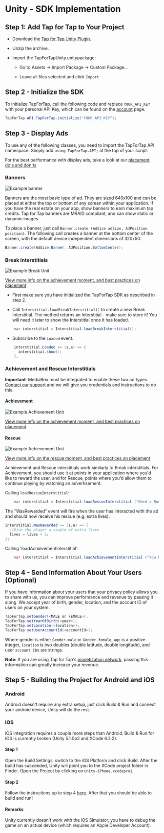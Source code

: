 # Unity - SDK Implementation #

##  Step 1: Add Tap for Tap to Your Project

- Download the [Tap for Tap Unity Plugin](https://github.com/tapfortap/Unity/archive/master.zip).

- Unzip the archive.

- Import the TapForTapUnity.unitypackage:
    - Go to Assets -> Import Package -> Custom Package...

    - Leave all files selected and click `Import`


## Step 2 - Initialize the SDK

To initialize TapForTap, call the following code and replace `YOUR_API_KEY` with your personal API Key, which can be found on the [account](https://tapfortap.com/manage/account) page.

```c#
TapForTap.API.TapForTap.initialize("YOUR_API_KEY");
```

## Step 3 - Display Ads

To use any of the following classes, you need to import the TapForTap API namespace.
Simply add ```using TapForTap.API;``` at the top of your script.

For the best performance with display ads, take a look at our [placement do's and don'ts](/doc/make-money/dos-donts)

### Banners

![Example banner](/images/doc/banner.png)

Banners are the most basic type of ad. They are sized 640x100 and can be placed at either the top or bottom of any screen within your application. If you have the real estate on your app, show banners to earn maximum tap credits. Tap for Tap banners are MRAID compliant, and can show static or dynamic images.

To place a banner, just call `Banner.create (AdSize adSize, AdPosition position)`. The following call creates a banner at the bottom center of the screen, with the default device independent dimensions of 320x50.

```c#
Banner.create(AdSize.Banner, AdPosition.BottomCenter);
```

### Break Interstitials

![Example Break Unit](/images/doc/user-flow-break.jpg)

[View more info on the achievement moment, and best practices on placement](/doc/make-money/achievement-moment)

- First make sure you have initialized the TapForTap SDK as described in step 2.

- Call `Interstitial.loadBreakInterstitial()` to create a new Break Interstitial. The method returns an Interstitial - make sure to store it! You will need it later to show the Interstitial once it has loaded.

```c#
    var interstitial = Interstitial.loadBreakInterstitial();
```

- Subscribe to the `Loaded` event.

```c#
    interstitial.Loaded += (s,e) => {
      interstitial.show();
    };
```

### Achievement and Rescue Interstitials

**Important**: MediaBrix must be integrated to enable these two ad types. [Contact our support](mailto:support@tapfortap.com) and we will give you credentials and instructions to do this.

#### Achievement
![Example Achievement Unit](/images/doc/user-flow-achievement.jpg)

[View more info on the achievement moment, and best practices on placement](/doc/make-money/achievement-moment)

#### Rescue
![Example Achievement Unit](/images/doc/user-flow-rescue.jpg)

[View more info on the rescue moment, and best practices on placement](/doc/make-money/rescue-moment)

Achievement and Rescue interstitials work similarly to Break interstitials. For Achievement, you should use it at points in your application where you'd like to reward the user, and for Rescue, points where you'd allow them to continue playing by watching an advertisement.

Calling `loadRescueInterstitial`:

```c#
    var interstitial = Interstitial.loadRescueInterstitial ("Need a Boost?", "My App", "Watch a short message", "Free boost", "http://yourdomain.com/app_logo.png", "Tap for your free boost!");

```

The "WasRewarded" event will fire when the user has interacted with the ad and should now receive his rescue (e.g. extra lives).

```c#
interstitial.WasRewarded += (s,e) => {
  //Give the player a couple of extra lives
  lives = lives + 5;
};
```

Calling 'loadAchievementInterstitial':

```c#
    var interstitial = Interstitial.loadAchievementInterstitial ("You beat the level!", "a free gift!", "http://yourdomain.com/app_logo.png");
```

## Step 4 - Send Information About Your Users (Optional)

If you have information about your users that your privacy policy allows you to share with us, you can improve performance and revenue by passing it along.
We accept year of birth, gender, location, and the account ID of users on your system.

```c#
TapForTap.setGender(<MALE or FEMALE>);
TapForTap.setYearOfBirth(<year>);
TapForTap.setLocation(<location>);
TapForTap.setUserAccountId(<accountId>);
```
Where gender is either `Gender.male` or `Gender.female`, `age` is a positive integer, `location` is two doubles (double latitude, double longitude), and user `account ID`s are strings.

**Note:** If you are using Tap for Tap's [monetization network](/doc/make-money/monetization-network), passing this information can greatly increase your revenue.


## Step 5 - Building the Project for Android and iOS

### Android

Android doesn't require any extra setup, just click Build & Run and connect your android device, Unity will do the rest.

### iOS

iOS Integration requires a couple more steps than Android. Build & Run for iOS is currently broken (Unity 5.1.0p2 and XCode 6.3.2).

#### Step 1

Open the Build Settings, switch to the iOS Platform and click Build. After the build has succeeded, Unity will point you to the XCode project folder in Finder.
Open the Project by clicking on `Unity-iPhone.xcodeproj`.

#### Step 2

Follow the instructions up to step 4 [here](/doc/ios/integration). After that you should be able to build and run!

#### Remarks

Unity currently doesn't work with the iOS Simulator, you have to debug the game on an actual device (which requires an Apple Developer Account).
